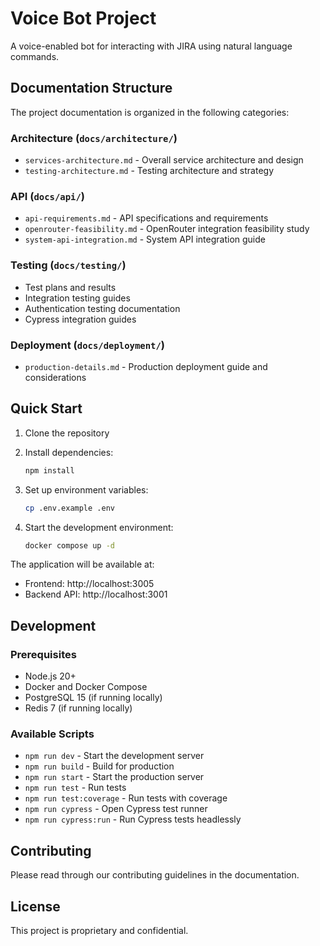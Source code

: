 # Voice Bot Project

A voice-enabled bot for interacting with JIRA using natural language commands.

## Documentation Structure

The project documentation is organized in the following categories:

### Architecture (`docs/architecture/`)
- `services-architecture.md` - Overall service architecture and design
- `testing-architecture.md` - Testing architecture and strategy

### API (`docs/api/`)
- `api-requirements.md` - API specifications and requirements
- `openrouter-feasibility.md` - OpenRouter integration feasibility study
- `system-api-integration.md` - System API integration guide

### Testing (`docs/testing/`)
- Test plans and results
- Integration testing guides
- Authentication testing documentation
- Cypress integration guides

### Deployment (`docs/deployment/`)
- `production-details.md` - Production deployment guide and considerations

## Quick Start

1. Clone the repository
2. Install dependencies:
   ```bash
   npm install
   ```

3. Set up environment variables:
   ```bash
   cp .env.example .env
   ```

4. Start the development environment:
   ```bash
   docker compose up -d
   ```

The application will be available at:
- Frontend: http://localhost:3005
- Backend API: http://localhost:3001

## Development

### Prerequisites
- Node.js 20+
- Docker and Docker Compose
- PostgreSQL 15 (if running locally)
- Redis 7 (if running locally)

### Available Scripts

- `npm run dev` - Start the development server
- `npm run build` - Build for production
- `npm run start` - Start the production server
- `npm run test` - Run tests
- `npm run test:coverage` - Run tests with coverage
- `npm run cypress` - Open Cypress test runner
- `npm run cypress:run` - Run Cypress tests headlessly

## Contributing

Please read through our contributing guidelines in the documentation.

## License

This project is proprietary and confidential. 